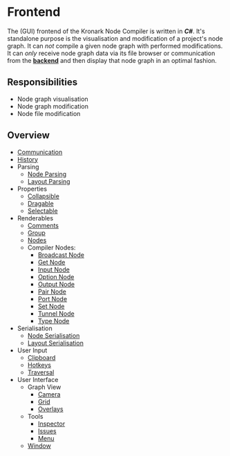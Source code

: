 # Frontend

The (GUI) frontend of the Kronark Node Compiler is written in ***C#***. It's standalone purpose is the visualisation and modification of a project's node graph. It can *not* compile a given node graph with performed modifications. It can *only* receive node graph data via its file browser or communication from the [**backend**](../backend/backend.md) and then display that node graph in an optimal fashion.

## Responsibilities

- Node graph visualisation
- Node graph modification
- Node file modification

## Overview

- [Communication](./communication/communication.md)
- [History](./history/history.md)
- Parsing
    - [Node Parsing](./node_file_format/parsing.md)
    - [Layout Parsing](./layout_file_format/parsing.md)
- Properties
    - [Collapsible](./properties/collapsible/collapsible.md)
    - [Dragable](./properties/dragable/dragable.md)
    - [Selectable](./properties/selectable/selectable.md)
- Renderables
    - [Comments](./renderables/comments/comment.md)
    - [Group](./renderables/groups/group.md)
    - [Nodes](./renderables/nodes/node.md)
    - Compiler Nodes:
        - [Broadcast Node](./renderables/nodes/compiler_nodes/broadcast.md)
        - [Get Node](./renderables/nodes/compiler_nodes/get.md)
        - [Input Node](./renderables/nodes/compiler_nodes/input.md)
        - [Option Node](./renderables/nodes/compiler_nodes/option.md)
        - [Output Node](./renderables/nodes/compiler_nodes/output.md)
        - [Pair Node](./renderables/nodes/compiler_nodes/pair.md)
        - [Port Node](./renderables/nodes/compiler_nodes/port.md)
        - [Set Node](./renderables/nodes/compiler_nodes/set.md)
        - [Tunnel Node](./renderables/nodes/compiler_nodes/tunnel.md)
        - [Type Node](./renderables/nodes/compiler_nodes/type.md)
- Serialisation
    - [Node Serialisation](./node_file_format/serialisation.md)
    - [Layout Serialisation](./layout_file_format/serialisation.md)
- User Input
    - [Clipboard](./user_input/clipboard/clipboard.md)
    - [Hotkeys](./user_input/hotkeys/hotkeys.md)
    - [Traversal](./user_input/traversal/traversal.md)
- User Interface
    - Graph View
        - [Camera](./user_interface/graph_view/camera/camera.md)
        - [Grid](./user_interface/graph_view/grid/grid.md)
        - [Overlays](./user_interface/graph_view/overlays/overlays.md)
    - Tools
        - [Inspector](./user_interface/tools/inspector/inspector.md)
        - [Issues](./user_interface/tools/issues/issues.md)
        - [Menu](./user_interface/tools/menu/menu.md)
    - [Window](./user_interface/window/window.md)
